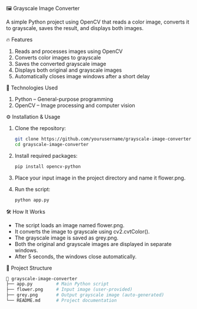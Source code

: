 
🖼️ Grayscale Image Converter

A simple Python project using OpenCV that reads a color image, converts it to grayscale, saves the result, and displays both images.

🔥 Features

1. Reads and processes images using OpenCV  
2. Converts color images to grayscale  
3. Saves the converted grayscale image  
4. Displays both original and grayscale images  
5. Automatically closes image windows after a short delay  

🚀 Technologies Used

1. Python – General-purpose programming  
2. OpenCV – Image processing and computer vision  

⚙️ Installation & Usage

1. Clone the repository:
   ```bash
   git clone https://github.com/yourusername/grayscale-image-converter.git
   cd grayscale-image-converter
   ```

2. Install required packages:
   ```bash
   pip install opencv-python
   ```

3. Place your input image in the project directory and name it flower.png.

4. Run the script:
   ```bash
   python app.py
   ```

🛠️ How It Works

- The script loads an image named flower.png.  
- It converts the image to grayscale using cv2.cvtColor().  
- The grayscale image is saved as grey.png.  
- Both the original and grayscale images are displayed in separate windows.  
- After 5 seconds, the windows close automatically.  

📂 Project Structure
```bash
📁 grayscale-image-converter  
├── app.py         # Main Python script  
├── flower.png     # Input image (user-provided)  
├── grey.png       # Output grayscale image (auto-generated)  
└── README.md      # Project documentation
```
